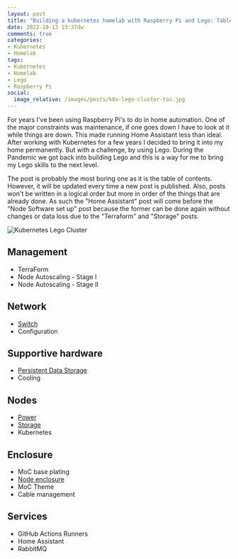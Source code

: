 ```yaml
---
layout: post
title: "Building a kubernetes homelab with Raspberry Pi and Lego: Table of contents"
date: 2022-10-13 13:37dw
comments: true
categories:
- Kubernetes
- Homelab
tags:
- Kubernetes
- Homelab
- Lego
- Raspberry Pi
social:
  image_relative: /images/posts/k8s-lego-cluster-toc.jpg
---
```


For years I've been using Raspberry Pi's to do in home automation. One of the major constraints was maintenance, if
one goes down I have to look at it while things are down. This made running Home Assistant less than ideal. After
working with Kubernetes for a few years I decided to bring it into my home permanently. But with a challenge, by
using Lego. During the Pandemic we got back into building Lego and this is a way for me to bring my Lego skills to
the next level.

The post is probably the most boring one as it is the table of contents. However, it will be updated every time a new
post is published. Also, posts won't be written in a logical order but more in order of the things that are already
done. As such the "Home Assistant" post will come before the "Node Software set up" post because the former can be done
again without changes or data loss due to the "Terraform" and "Storage" posts.

![Kubernetes Lego Cluster](/images/posts/k8s-lego-cluster-toc.jpg)

<!-- More -->

## Management

* TerraForm
* Node Autoscaling - Stage I
* Node Autoscaling - Stage II

## Network

* [Switch](/2024/07/building-a-kubernetes-homelab-with-raspberry-pies-and-lego-network-switch)
* Configuration

## Supportive hardware

* [Persistent Data Storage](/2022/11/building-a-kubernetes-homelab-with-raspberry-pies-and-lego-persistent-data-storage-for-pvcs)
* Cooling

## Nodes

* [Power](/2024/09/building-a-kubernetes-homelab-with-raspberry-pies-and-lego-nodes-power/)
* [Storage](/2024/08/building-a-kubernetes-homelab-with-raspberry-pies-and-lego-nodes-storage/)
* Kubernetes

## Enclosure

* MoC base plating
* [Node enclosure](/2024/12/building-a-kubernetes-homelab-with-raspberry-pies-and-lego-nodes-enclosure/)
* MoC Theme
* Cable management

## Services

* GitHub Actions Runners
* Home Assistant
* RabbitMQ
